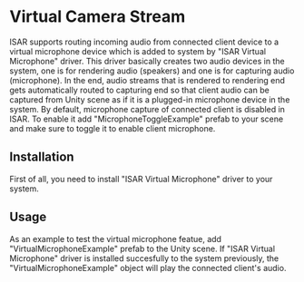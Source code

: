 # Virtual Camera Stream
ISAR supports routing incoming audio from connected client device to a virtual microphone device which is added to system by "ISAR Virtual Microphone" driver. This driver basically creates two audio devices in the system, one is for rendering audio (speakers) and one is for capturing audio (microphone). In the end, audio streams that is rendered to rendering end gets automatically routed to capturing end so that client audio can be captured from Unity scene as if it is a plugged-in microphone device in the system. By default, microphone capture of connected client is disabled in ISAR. To enable it add "MicrophoneToggleExample" prefab to your scene and make sure to toggle it to enable client microphone.

## Installation
First of all, you need to install "ISAR Virtual Microphone" driver to your system.

## Usage
As an example to test the virtual microphone featue, add "VirtualMicrophoneExample" prefab to the Unity scene. If "ISAR Virtual Microphone" driver is installed succesfully to the system previously, the "VirtualMicrophoneExample" object will play the connected client's audio.
